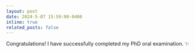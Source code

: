 ```yaml
---
layout: post
date: 2024-5-07 15:59:00-0400
inline: true
related_posts: false
---
```


Congratulations! I have successfully completed my PhD oral examination. :sparkles:


